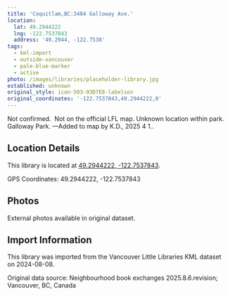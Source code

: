 ```yaml
---
title: 'Coquitlam,BC:3404 Galloway Ave.'
location:
  lat: 49.2944222
  lng: -122.7537843
  address: '49.2944, -122.7538'
tags:
  - kml-import
  - outside-vancouver
  - pale-blue-marker
  - active
photo: /images/libraries/placeholder-library.jpg
established: unknown
original_style: icon-503-93D7E8-labelson
original_coordinates: '-122.7537843,49.2944222,0'
---
```

Not confirmed.  Not on the official LFL map.
Unknown location within park.
Galloway Park.
—Added to map by K.D., 2025 4 1..

## Location Details

This library is located at [49.2944222, -122.7537843](https://www.google.com/maps?q=49.2944222,-122.7537843).

GPS Coordinates: 49.2944222, -122.7537843

## Photos

External photos available in original dataset.

## Import Information

This library was imported from the Vancouver Little Libraries KML dataset on 2024-08-08.

Original data source: Neighbourhood book exchanges 2025.8.6.revision; Vancouver, BC, Canada
